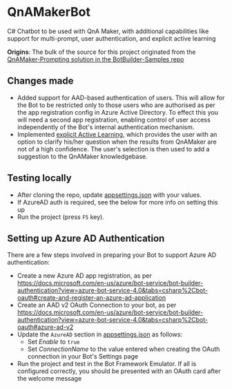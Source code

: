 # QnAMakerBot
C# Chatbot to be used with QnA Maker, with additional capabilities like support for multi-prompt, user authentication, and explicit active learning

**Origins**: The bulk of the source for this project originated from the [QnAMaker-Prompting solution in the BotBuilder-Samples repo](https://github.com/microsoft/BotBuilder-Samples/tree/master/experimental/qnamaker-prompting/csharp_dotnetcore)

## Changes made
- Added support for AAD-based authentication of users. This will allow for the Bot to be restricted only to those users who are authorised as per the app registration config in Azure Active Directory.  To effect this you will need a second app registration, enabling control of user access independently of the Bot's internal authentication mechanism.
- Implemented [explicit Active Learning](https://docs.microsoft.com/en-us/azure/cognitive-services/qnamaker/how-to/improve-knowledge-base#how-you-give-explicit-feedback-with-the-train-api), which provides the user with an option to clarify his/her question when the results from QnAMaker are not of a high confidence.  The user's selection is then used to add a suggestion to the QnAMaker knowledgebase.

## Testing locally
- After cloning the repo, update [appsettings.json](appsettings.json) with your values.  
- If AzureAD auth is required, see the below for more info on setting this up
- Run the project (press `F5` key).

## Setting up Azure AD Authentication
There are a few steps involved in preparing your Bot to support Azure AD authentication:

- Create a new Azure AD app registration, as per https://docs.microsoft.com/en-us/azure/bot-service/bot-builder-authentication?view=azure-bot-service-4.0&tabs=csharp%2Cbot-oauth#create-and-register-an-azure-ad-application
- Create an AAD v2 OAuth Connection to your bot, as per https://docs.microsoft.com/en-us/azure/bot-service/bot-builder-authentication?view=azure-bot-service-4.0&tabs=csharp%2Cbot-oauth#azure-ad-v2
- Update the `AzureAD` section in [appsettings.json](appsettings.json) as follows:
  - Set _Enable_ to `true`
  - Set _ConnectionName_ to the value entered when creating the OAuth connection in your Bot's Settings page
- Run the project and test in the Bot Framework Emulator.  If all is configured correctly, you should be presented with an OAuth card after the welcome message

